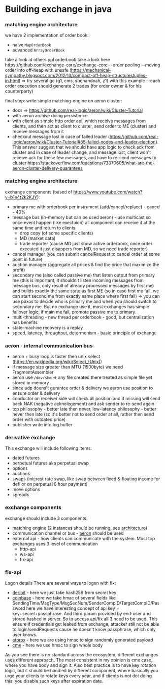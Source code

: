# Building exchange in java

### matching engine architecture
we have 2 implementation of order book:
* naive `MapOrderBook`
* advanced `ArrayOrderBook`

take a look at others ppl orderbook
take a look here https://github.com/exchange-core/exchange-core
--order pooling
--moving order into off-heap with unsafe (https://mechanical-sympathy.blogspot.com/2012/10/compact-off-heap-structurestuples-in.html)
=> try several gc (g1, cms, shenandoah, z1) with this example
--each order execution should generate 2 trades (for order owner & for his counterparty)

final step: write simple matching-engine on aeron cluster:
* docs => https://github.com/real-logic/aeron/wiki/Cluster-Tutorial
* with aeron archive doing persistence
* with client as simple http order api, which receive messages from clients, and then act as client to cluster, send order to ME (cluster) and receive messages from it
* checkout message lost in case of failed leader (https://github.com/real-logic/aeron/wiki/Cluster-Tutorial#55-failed-nodes-and-leader-election). This answer suggest that we should have app logic to check ack from cluster and in case of leader change, and message lost, client won't receive ack for these few messages, and have to re-send messages to cluster https://stackoverflow.com/questions/73370605/what-are-the-aeron-cluster-delivery-guarantees

### matching engine architecture
exchange components (based of https://www.youtube.com/watch?v=b1e4t2k2KJY):
* primary me with orderbook per instrument (add/cancel/replace) - cancel - 40%
* message bus (in-memory but can be used aeron) - use multicast so once event happen (like exectuion) all component can receive it at the same time and return to clients
    * drop copy (of some specific clients)
    * MD (market data)
    * trade reporter (cause MD just show active orderbook, once order executed it just disappers from MD, so we need trade reporter)
* cancel manager (you can submit cancelRequest to cancel order at some point in future)
* auction manager (aggregate all prices & find the price that maximize the profit)
* secondary me (also called passive me) that listen output from primary me (this is important, it shouldn't listen incoming messages from message bus, only result of already processed messages by first me) and builds exactly the same state as first ME (so in case first me fail, we can start second me from exactly same place where first fail) => you can use paxos to decide who is primary me and when you should switch to secondary me. But no exchange use it, most exchanges has simple failover logic, if main me fail, promote passive me to primary.
* multi-threading - new thread per orderbook - good, but centralization has benefits
* state-machine recovery is a replay
* speed, latency, throughput, determenism - basic principle of exchange

### aeron - internal communication bus
* aeron + busy loop is faster then unix select (https://en.wikipedia.org/wiki/Select_(Unix))
* if message size greater than MTU (1500byte) we need FragmentAssembler
* aeron use `/dev/shm` => any file created there treated as simple file yet stored in-memory
* since udp doens't gurantee order & delivery we aeron use position to ensure order & delivery
* conductor on receiver side will check all position and if missing will send back NAK (negative acknolegement) and ask sender to re-send again
* tcp philosophy - better late then never, low-latency philosophy - better never then late (so it's better not to send order at all, rather then send order with outdated price)
* publisher write into log.buffer

### derivative exchange
This exchange will include following items:
* dated futures
* perpetual futures aka perpetual swap
* options
* auctions
* swaps (interest rate swap, like swap between fixed & floating income for defi or on perpetual 8 hour payment)
* move options
* spreads

### exchange components
exchange should include 3 components:
* matching engine (2 instances should be running, see [architecture](#matching-engine-architecture))
* communication channel or bus - [aeron](#aeron---internal-communication-bus) should be used
* external api - how clients can communicate with the system. Most top exchanges uses 3 level of communication
    * http-api
    * ws-api
    * fix-api

### fix-api
Logon details
There are several ways to logon with fix:
* [deribit](https://docs.deribit.com/#logon-a) - here we just take hash256 from secret key
* [coinbase](https://docs.cloud.coinbase.com/exchange/docs/messages#logon-a) - here we take hmac of several fields like SendingTime/MsgType/MsgSeqNum/SenderCompID/TargetCompID/Password
here we have interesting concept of api key = key+secret+passphrase. And third param provided by end-user and stored hashed in server. So to access api/fix all 3 need to be used.
This ensure if credentials got leaked from exchange, attacker still not be able to login/sendRequests cause he doesn't know passphrase, which only user knows.
* [etorox](https://etorox.com/etorox-fix-api/#FIX-Session-Level-Messages) - here we are using hmac to sign randomly generated payload
* [cme](https://www.cmegroup.com/confluence/display/EPICSANDBOX/Session+Layer+-+Logon#SessionLayerLogon-Step2-CreateSignatureusingSecretKeyandCanonicalFIXMessage) - here we use hmac to sign whole body

As you see there is no standard across the ecosystem, different exchanges uses different approach. The most consistent in my opinion is cme case, where you have body and sign it.
Also best practice is to have key rotation logic, but it should be handled by different component, where basically you urge your clients to rotate keys every year, and if clients is not dot doing this, you disable such keys after expiration date.